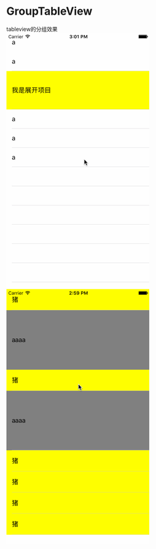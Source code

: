 # GroupTableView
tableview的分组效果
![image](https://github.com/maxteacherma/GroupTableView/blob/master/single.gif)
![image](https://github.com/maxteacherma/GroupTableView/blob/master/double.gif)
